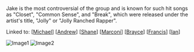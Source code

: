 Jake is the most controversial of the group and is known for such hit songs as "Closet", "Common Sense", and "Break", which were released under the artist's title, "Jolly" or "Jolly Ranched Rapper".

Linked to:
[[Michael]]
[[Andrew]]
[[Shane]]
[[Marconi]]
[[Brayce]]
[[Francis]]
[[Ian]]

![Image1](jake.png)
![Image2](jake.jpg)

[//begin]: # "Autogenerated link references for markdown compatibility"
[Michael]: Michael "Michael"
[Andrew]: Andrew "Andrew"
[Shane]: Shane "Shane"
[Marconi]: Marconi "Marconi"
[Brayce]: Brayce "Brayce"
[Francis]: Francis "Francis"
[Ian]: Ian "Ian"
[//end]: # "Autogenerated link references"
